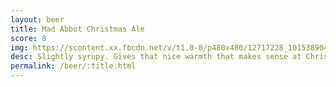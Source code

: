 ```yaml
---
layout: beer
title: Mad Abbot Christmas Ale
score: 8
img: https://scontent.xx.fbcdn.net/v/t1.0-0/p480x480/12717228_10153890412513745_5272405049843729399_n.jpg?oh=7baaa6394c1d6a7bd94ef6f8a48de5fb&oe=588F6F1A
desc: Slightly syrupy. Gives that nice warmth that makes sense at Christmas. Just not in Australia. Still great flavour all round
permalink: /beer/:title.html
---
```


